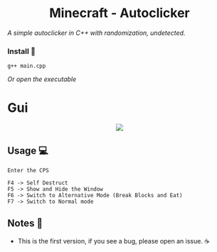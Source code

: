 <h1 align="center"> Minecraft - Autoclicker </h1
  
_A simple autoclicker in C++ with randomization, undetected._
  
### Install 🔧
```
g++ main.cpp
```
_Or open the executable_

# Gui
  <p align=center>
      <image src="https://cdn.discordapp.com/attachments/852696157737713664/853676009214705677/unknown.png"> 
  <p/>

  
## Usage 💻
```
Enter the CPS

F4 -> Self Destruct
F5 -> Show and Hide the Window
F6 -> Switch to Alternative Mode (Break Blocks and Eat)
F7 -> Switch to Normal mode
```
  
## Notes 📝
* This is the first version, if you see a bug, please open an issue. ☕ 
